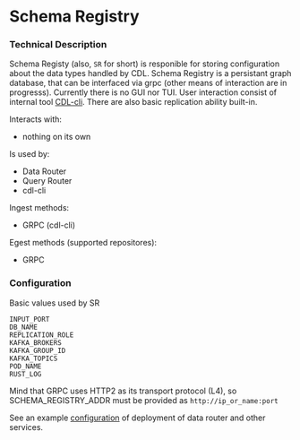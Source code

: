 # Schema Registry

### Technical Description

Schema Registy (also, `SR` for short) is responible for storing configuration about the data types handled by CDL. Schema Registry is a persistant graph database, that can be interfaced via grpc (other means of interaction are in progresss). Currently there is no GUI nor TUI. User interaction consist of internal tool [CDL-cli][CDL-cli]. There are also basic replication ability built-in.

Interacts with:
- nothing on its own

Is used by:
- Data Router
- Query Router
- cdl-cli

Ingest methods:
- GRPC (cdl-cli)

Egest methods (supported repositores):
- GRPC

### Configuration

Basic values used by SR

```
INPUT_PORT
DB_NAME
REPLICATION_ROLE
KAFKA_BROKERS
KAFKA_GROUP_ID
KAFKA_TOPICS
POD_NAME
RUST_LOG
```

Mind that GRPC uses HTTP2 as its transport protocol (L4), so SCHEMA_REGISTRY_ADDR must be provided as `http://ip_or_name:port`

See an example [configuration][configuration] of deployment of data router and other services.

[configuration]: ../examples/deploy/SETUP.md
[CDL-cli]: CDL-cli.md